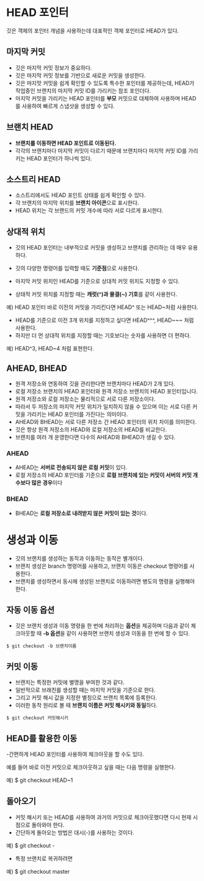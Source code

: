 # HEAD 포인터

깃은 객체의 포인터 개념을 사용하는데 대표적인 객체 포인터로 HEAD가 있다.

## 마지막 커밋

 - 깃은 마지막 커밋 정보가 중요하다.
 - 깃은 마지막 커밋 정보를 기반으로 새로운 커밋을 생성한다.
 - 깃은 마지맛 커밋을 쉽게 확인할 수 있도록 특수한 포인터를 제공하는데, HEAD가 작업중인 브랜치의 마지막 커밋 ID를 가리키는 참조 포인더다.
 - 마지막 커밋을 가리키는 HEAD 포인터를 **부모** 커밋으로 대체하여 사용하며 HEAD를 사용하여 빠르게 스냅샷을 생성할 수 있다.

## 브랜치 HEAD

- **브랜치를 이동하면 HEAD 포인트로 이동된다.**
- 각각의 브랜치마다 마지막 커밋이 다르기 때문에 브랜치마다 마지막 커밋 ID를 가리키는 HEAD 포인터가 하나씩 있다.

## 소스트리 HEAD

- 소스트리에서도 HEAD 포인트 상태를 쉽게 확인할 수 있다.
- 각 브랜치의 마지막 위치를 **브랜치 아이콘**으로 표시한다.
- HEAD 위치는 각 브랜드의 커밋 개수에 따라 서로 다르게 표시한다.

## 상대적 위치

- 깃의 HEAD 포인터는 내부적으로 커밋을 생성하고 브랜치를 관리하는 데 매우 유용하다.
- 깃의 다양한 명령어를 입력할 때도 **기준점**으로 사용한다.
- 마지막 커밋 위치인 HEAD를 기준으로 상대적 커밋 위치도 지정할 수 있다.

- 상태적 커밋 위치를 지정할 때는 **캐럿(^)과 물결(~) 기호**를 같이 사용한다.

예) HEAD 포인터 바로 이전의 커밋을 가리킨다면 HEAD^ 또는 HEAD~처럼 사용한다.

- HEAD를 기준으로 이전 3개 위치를 지정하고 싶다면 HEAD^^^, HEAD~~~ 처럼 사용한다.
- 하지만 더 먼 상대적 위치를 지정할 때는 기호보다는 숫자를 사용하면 더 편하다.

예) HEAD^3, HEAD~4 처럼 표현한다.

## AHEAD, BHEAD

- 원격 저장소와 연동하여 깃을 관리한다면 브랜치마다 HEAD가 2개 있다.
- 로컬 저장소 브랜치의 HEAD 포인터와 원격 저장소 브랜치의 HEAD 포인터입니다.
- 원격 저장소와 로컬 저장소는 물리적으로 서로 다른 저장소이다.
- 따라서 두 저장소의 마지막 커밋 위치가 일치하지 않을 수 있으며 이는 서로 다른 커밋을 가리키는 HEAD 포인터를 가진다는 의미이다.
- AHEAD와 BHEAD는 서로 다른 저장소 간 HEAD 포인터의 위치 차이를 의미한다.
- 깃은 항상 원격 저장소의 HEAD와 로컬 저장소의 HEAD를 비교한다.
- 브랜치를 여러 개 운영한다면 다수의 AHEAD와 BHEAD가 생길 수 있다.

### AHEAD

- AHEAD는 **서버로 전송되지 않은 로컬 커밋**이 있다.
- 로컬 저장소의 HEAD 포인터를 기준으로 **로컬 브랜치에 있는 커밋이 서버의 커밋 개수보다 많은 경우**이다

### BHEAD

- BHEAD는 **로컬 저장소로 내려받지 않은 커밋이 있는 것**이다.

# 생성과 이동

- 깃의 브랜치를 생성하는 동작과 이동하는 동작은 별개이다.
- 브랜치 생성은 branch 명령어를 사용하고, 브랜치 이동은 checkout 명령어를 사용한다.
- 브랜치를 생성하면서 동시헤 생성된 브랜치로 이동하려면 병도의 명령을 실행해야 한다.

## 자동 이동 옵션

- 깃은 브랜치 생성과 이동 명령을 한 번에 처리하는 **옵션**을 제공하며 다음과 같이 체크아웃할 때 **-b 옵션**을 같이 사용하면 브랜치 생성과 이동을 한 번에 할 수 있다.

```
$ git checkout -b 브랜치이름
```

## 커밋 이동

- 브랜치는 특정한 커밋에 별명을 부여한 것과 같다. 
- 일반적으로 브래친를 생성할 때는 마지막 커밋을 기준으로 한다.
- 그리고 커밋 해시 값을 지정한 별칭으로 브랜치 목록에 등록한다.
- 이러한 동작 원리로 볼 때 **브랜치 이름은 커밋 해시키와 동일**하다.

```
$ git checkout 커밋해시키
```

## HEAD를 활용한 이동

-간편하게 HEAD 포인터를 사용하여 체크아웃을 할 수도 있다.

예를 들어 바로 이전 커밋으로 체크아웃하고 싶을 때는 다음 명령을 실행한다.

예) $ git checkout HEAD~1

## 돌아오기

- 커밋 해시키 또는 HEAD를 사용하여 과거의 커밋으로 체크아웃했다면 다시 현재 시점으로 돌아와야 한다.
- 간단하게 돌아오는 방법은 대시(-)를 사용하는 것이다.

예) $ git checkout -

- 특정 브랜치로 복귀하려면

예) $ git checkout master
